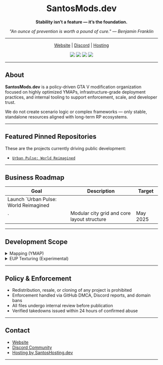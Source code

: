 <h1 align="center">SantosMods.dev</h1>

<p align="center"><strong>Stability isn’t a feature — it’s the foundation.</strong></p>
<p align="center"><em>"An ounce of prevention is worth a pound of cure." — Benjamin Franklin</em></p>

---

<p align="center">
  <a href="https://santosmods.dev">Website</a> |
  <a href="https://discord.gg/Zaa74kYNxG">Discord</a> |
  <a href="https://santoshosting.dev">Hosting</a>
</p>

<p align="center">
  <img src="https://img.shields.io/badge/status-active-blue" />
  <img src="https://img.shields.io/badge/main_project-Urban_Pulse-critical" />
  <img src="https://img.shields.io/badge/fivem-compatible-success" />
  <img src="https://img.shields.io/badge/enforcement-strict-red" />
</p>

---

## About

**SantosMods.dev** is a policy-driven GTA V modification organization focused on highly optimized YMAPs, infrastructure-grade deployment practices, and internal tooling to support enforcement, scale, and developer trust.

We do not create scenario logic or complex frameworks — only stable, standalone resources aligned with long-term RP ecosystems.

---

## Featured Pinned Repositories

These are the projects currently driving public development:

- [`Urban Pulse: World Reimagined`](https://github.com/SantosMods/Urban-Pulse_World-Reimagined)

---

## Business Roadmap

| Goal                          | Description                                                   | Target       |
|------------------------------|---------------------------------------------------------------|--------------|
| Launch `Urban Pulse: World Reimagined
`   | Modular city grid and core layout structure                   | May 2025      |

---

## Development Scope

<details>
<summary>Mapping (YMAP)</summary>

- High-performance, static-only map design  
- Modular layout for environment targeting  
</details>

<details>
<summary>EUP Texturing (Experimental)</summary>

- Internal-use tactical & patrol textures  
- Future public drops under restricted license  
</details>

---

## Policy & Enforcement

- Redistribution, resale, or cloning of any project is prohibited  
- Enforcement handled via GitHub DMCA, Discord reports, and domain bans  
- All files undergo internal review before publication  
- Verified takedowns issued within 24 hours of confirmed abuse

---

## Contact

- [Website](https://santosmods.dev)  
- [Discord Community](https://discord.gg/Zaa74kYNxG)  
- [Hosting by SantosHosting.dev](https://santoshosting.dev)

---
